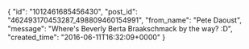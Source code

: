  {
   "id": "1012461685456430",
   "post_id": "462493170453287_498809460154991",
   "from_name": "Pete Daoust",
   "message": "Where's Beverly Berta Braakschmack by the way? :D",
   "created_time": "2016-06-11T16:32:09+0000"
 }

